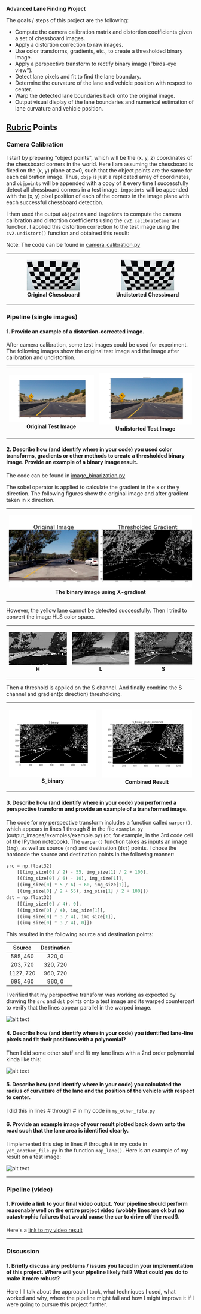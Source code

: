 **Advanced Lane Finding Project**

The goals / steps of this project are the following:

* Compute the camera calibration matrix and distortion coefficients given a set of chessboard images.
* Apply a distortion correction to raw images.
* Use color transforms, gradients, etc., to create a thresholded binary image.
* Apply a perspective transform to rectify binary image ("birds-eye view").
* Detect lane pixels and fit to find the lane boundary.
* Determine the curvature of the lane and vehicle position with respect to center.
* Warp the detected lane boundaries back onto the original image.
* Output visual display of the lane boundaries and numerical estimation of lane curvature and vehicle position.

[//]: # (Image References)

[image1]: ./output_images/original_image.png "Original Chessboard"
[image2]: ./output_images/undistorted_image.jpg "Undistorted Image"
[image3]: ./examples/binary_combo_example.jpg "Binary Example"
[image4]: ./examples/warped_straight_lines.jpg "Warp Example"
[image5]: ./examples/color_fit_lines.jpg "Fit Visual"
[image6]: ./examples/example_output.jpg "Output"
[video1]: ./project_video.mp4 "Video"

## [Rubric](https://review.udacity.com/#!/rubrics/571/view) Points

### Camera Calibration

I start by preparing "object points", which will be the (x, y, z) coordinates of the chessboard corners in the world. Here I am assuming the chessboard is fixed on the (x, y) plane at z=0, such that the object points are the same for each calibration image.  Thus, `objp` is just a replicated array of coordinates, and `objpoints` will be appended with a copy of it every time I successfully detect all chessboard corners in a test image.  `imgpoints` will be appended with the (x, y) pixel position of each of the corners in the image plane with each successful chessboard detection.  

I then used the output `objpoints` and `imgpoints` to compute the camera calibration and distortion coefficients using the `cv2.calibrateCamera()` function.  I applied this distortion correction to the test image using the `cv2.undistort()` function and obtained this result: 

Note: The code can be found in [camera_calibration.py](camera_calibration.py)
<table style="width:100%">
  <tr>
    <th>
      <p align="center">
           <img src="./output_images/original_image.jpg" alt="Original Chessboard" width="60%" height="60%">
           <br>Original Chessboard
      </p>
    </th>
    <th>
      <p align="center">
           <img src="./output_images/undistorted_image.jpg" alt="Undistorted Chessboard" width="60%" height="60%">
           <br>Undistorted Chessboard
      </p>
    </th>
  </tr>
</table>

### Pipeline (single images)

#### 1. Provide an example of a distortion-corrected image.
After camera calibration, some test images could be used for experiment. The following images show the original test image and the image after calibration and undistortion.

<table style="width:100%">
  <tr>
    <th>
      <p align="center">
           <img src="./output_images/test_image.png" alt="Original Test Image" width="100%" height="100%">
           <br>Original Test Image
      </p>
    </th>
    <th>
      <p align="center">
           <img src="./output_images/undistorted_test_image.png" alt="Undistorted Test Image" width="100%" height="100%">
           <br>Undistorted Test Image
      </p>
    </th>
  </tr>
</table>

#### 2. Describe how (and identify where in your code) you used color transforms, gradients or other methods to create a thresholded binary image.  Provide an example of a binary image result.

The code can be found in [image_binarization.py](image_binarization.py)

The sobel operator is applied to calculate the gradient in the x or the y direction. The following figures show the original image and after gradient taken in x direction.

<table style="width:100%">
  <tr>
    <th>
      <p align="center">
           <img src="./output_images/x_gradient.png" alt="The binary image using X-gradient" width="100%" height="100%">
           <br>The binary image using X-gradient
      </p>
    </th>
  </tr>
</table>

However, the yellow lane cannot be detected successfully. 
Then I tried to convert the image HLS color space.

<table style="width:100%">
  <tr>
    <th>
      <p align="center">
           <img src="./output_images/H_image.png" alt="H" width="100%" height="100%">
           <br>H
      </p>
    </th>
    <th>
      <p align="center">
           <img src="./output_images/L_image.png" alt="L" width="100%" height="100%">
           <br>L
      </p>
    </th>
    <th>
      <p align="center">
           <img src="./output_images/S_image.png" alt="S" width="100%" height="100%">
           <br>S
      </p>
    </th>
  </tr>
</table>

Then a threshold is applied on the S channel. And finally combine the S channel and gradient(x direction) thresholding.


<table style="width:100%">
  <tr>
    <th>
      <p align="center">
           <img src="./output_images/S_binary.png" alt="S_binary" width="100%" height="100%">
           <br>S_binary
      </p>
    </th>
    <th>
      <p align="center">
           <img src="./output_images/S_binary_gradx_combined.png" alt="Combined Result" width="100%" height="100%">
           <br>Combined Result
      </p>
    </th>
  </tr>
</table>


#### 3. Describe how (and identify where in your code) you performed a perspective transform and provide an example of a transformed image.

The code for my perspective transform includes a function called `warper()`, which appears in lines 1 through 8 in the file `example.py` (output_images/examples/example.py) (or, for example, in the 3rd code cell of the IPython notebook).  The `warper()` function takes as inputs an image (`img`), as well as source (`src`) and destination (`dst`) points.  I chose the hardcode the source and destination points in the following manner:

```python
src = np.float32(
    [[(img_size[0] / 2) - 55, img_size[1] / 2 + 100],
    [((img_size[0] / 6) - 10), img_size[1]],
    [(img_size[0] * 5 / 6) + 60, img_size[1]],
    [(img_size[0] / 2 + 55), img_size[1] / 2 + 100]])
dst = np.float32(
    [[(img_size[0] / 4), 0],
    [(img_size[0] / 4), img_size[1]],
    [(img_size[0] * 3 / 4), img_size[1]],
    [(img_size[0] * 3 / 4), 0]])
```

This resulted in the following source and destination points:

| Source        | Destination   | 
|:-------------:|:-------------:| 
| 585, 460      | 320, 0        | 
| 203, 720      | 320, 720      |
| 1127, 720     | 960, 720      |
| 695, 460      | 960, 0        |

I verified that my perspective transform was working as expected by drawing the `src` and `dst` points onto a test image and its warped counterpart to verify that the lines appear parallel in the warped image.

![alt text][image4]

#### 4. Describe how (and identify where in your code) you identified lane-line pixels and fit their positions with a polynomial?

Then I did some other stuff and fit my lane lines with a 2nd order polynomial kinda like this:

![alt text][image5]

#### 5. Describe how (and identify where in your code) you calculated the radius of curvature of the lane and the position of the vehicle with respect to center.

I did this in lines # through # in my code in `my_other_file.py`

#### 6. Provide an example image of your result plotted back down onto the road such that the lane area is identified clearly.

I implemented this step in lines # through # in my code in `yet_another_file.py` in the function `map_lane()`.  Here is an example of my result on a test image:

![alt text][image6]

---

### Pipeline (video)

#### 1. Provide a link to your final video output.  Your pipeline should perform reasonably well on the entire project video (wobbly lines are ok but no catastrophic failures that would cause the car to drive off the road!).

Here's a [link to my video result](./project_video.mp4)

---

### Discussion

#### 1. Briefly discuss any problems / issues you faced in your implementation of this project.  Where will your pipeline likely fail?  What could you do to make it more robust?

Here I'll talk about the approach I took, what techniques I used, what worked and why, where the pipeline might fail and how I might improve it if I were going to pursue this project further.  
